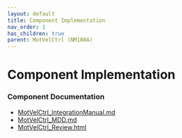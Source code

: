 ```yaml
---
layout: default
title: Component Implementation
nav_order: 1
has_children: true
parent: MotVelCtrl (NM100A)
---
```

# Component Implementation
### Component Documentation

- [MotVelCtrl_IntegrationManual.md](doc/MotVelCtrl_IntegrationManual.md)
- [MotVelCtrl_MDD.md](doc/MotVelCtrl_MDD.md)
- [MotVelCtrl_Review.html](doc/MotVelCtrl_Review.html)

